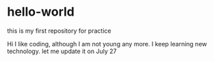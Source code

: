 # hello-world
this is my first repository for practice

Hi I like coding, although I am not young any more. I keep learning new technology.
let me update it on July 27
